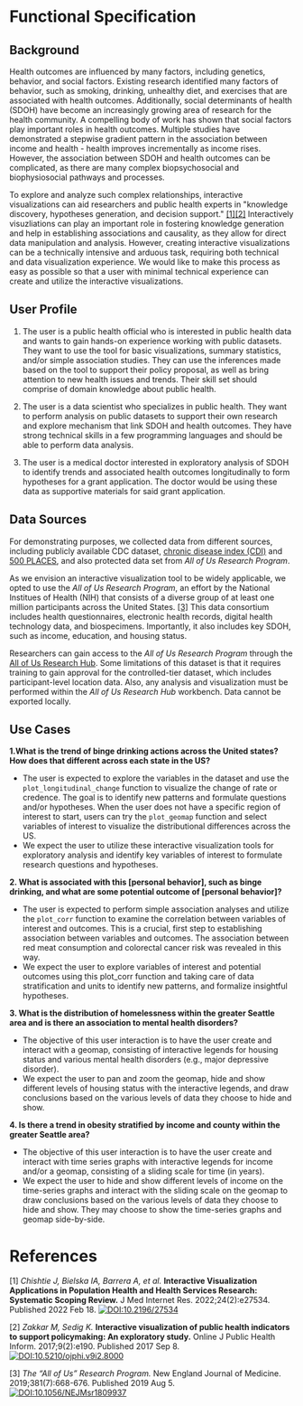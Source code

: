 # Functional Specification

## Background
Health outcomes are influenced by many factors, including genetics, behavior, and social factors. Existing research identified many factors of behavior, such as smoking, drinking, unhealthy diet, and exercises that are associated with health outcomes. Additionally, social determinants of health (SDOH) have become an increasingly growing area of research for the health community. A compelling body of work has shown that social factors play important roles in health outcomes. Multiple studies have demonstrated a stepwise gradient pattern in the association between income and health - health improves incrementally as income rises. However, the association between SDOH and health outcomes can be complicated, as there are many complex biopsychosocial and biophysiosocial pathways and processes.

To explore and analyze such complex relationships, interactive visualizations can aid researchers and public health experts in "knowledge discovery, hypotheses generation, and decision support." [[1]](#1)[[2]](#2) Interactively visuzliations can play an important role in fostering knowledge generation and help in establishing associations and causality, as they allow for direct data manipulation and analysis. However, creating interactive visualizations can be a technically intensive and arduous task, requiring both technical and data visualization experience. We would like to make this process as easy as possible so that a user with minimal technical experience can create and utilize the interactive visualizations.

## User Profile
1. The user is a public health official who is interested in public health data and wants to gain hands-on experience working with public datasets. They want to use the tool for  basic visualizations,  summary statistics, and/or simple association studies. They can use the inferences made based on the tool to support their policy proposal, as well as bring attention to new health issues and trends. Their skill set should comprise of domain knowledge about public health.

2. The user is a data scientist who specializes in public health. They want to perform analysis on public datasets to support their own research and explore mechanism that link SDOH and health outcomes. They have strong technical skills in a few programming languages and should be able to perform data analysis.

3. The user is a medical doctor interested in exploratory analysis of SDOH to identify trends and associated health outcomes longitudinally to form hypotheses for a grant application. The doctor would be using these data as supportive materials for said grant application.

## Data Sources
For demonstrating purposes, we collected data from different sources, including publicly available CDC dataset, [chronic disease index (CDI)](https://chronicdata.cdc.gov/Chronic-Disease-Indicators/U-S-Chronic-Disease-Indicators-CDI-/g4ie-h725/data) and [500 PLACES](https://www.cdc.gov/places/about/500-cities-2016-2019/index.html), and also protected data set from *All of Us Research Program*.

As we envision an interactive visualization tool to be widely applicable, we opted to use the *All of Us Research Program*, an effort by the National Institues of Health (NIH) that consists of a diverse group of at least one million participants across the United States. [[3]](#3) This data consortium includes health questionnaires, electronic health records, digital health technology data, and biospecimens. Importantly, it also includes key SDOH, such as income, education, and housing status.

Researchers can gain access to the *All of Us Research Program* through the [All of Us Research Hub](https://www.researchallofus.org/). Some limitations of this dataset is that it requires training to gain approval for the controlled-tier dataset, which includes participant-level location data. Also, any analysis and visualization must be performed within the *All of Us Research Hub* workbench. Data cannot be exported locally.

## Use Cases

**1.What is the trend of binge drinking actions across the United states? How does that different across each state in the US?**
- The user is expected to explore the variables in the dataset and use the `plot_longitudinal_change` function to visualize the change of rate or credence. The goal is to identify new patterns and formulate questions and/or hypotheses. When the user does not have a specific region of interest to start, users can try the `plot_geomap` function and select variables of interest to visualize the distributional differences across the US.
- We expect the user to utilize these interactive visualization tools for exploratory analysis and identify key variables of interest to formulate research questions and hypotheses.

**2. What is associated with this [personal behavior], such as binge drinking, and what are some potential outcome of [personal behavior]?**
- The user is expected to perform simple association analyses and utilize the `plot_corr` function to examine the correlation between variables of interest and outcomes. This is a crucial, first step to establishing association between variables and outcomes. The association between red meat consumption and colorectal cancer risk was revealed in this way.
- We expect the user to explore variables of interest and potential outcomes using this plot_corr function and taking care of data stratification and units to identify new patterns, and formalize insightful hypotheses.

**3. What is the distribution of homelessness within the greater Seattle area and is there an association to mental health disorders?**
- The objective of this user interaction is to have the user create and interact with a geomap, consisting of interactive legends for housing status and various mental health disorders (e.g., major depressive disorder).
- We expect the user to pan and zoom the geomap, hide and show different levels of housing status with the interactive legends, and draw conclusions based on the various levels of data they choose to hide and show.

**4. Is there a trend in obesity stratified by income and county within the greater Seattle area?**
- The objective of this user interaction is to have the user create and interact with time series graphs with interactive legends for income and/or a geomap, consisting of a sliding scale for time (in years).
- We expect the user to hide and show different levels of income on the time-series graphs and interact with the sliding scale on the geomap to draw conclusions based on the various levels of data they choose to hide and show. They may choose to show the time-series graphs and geomap side-by-side.

# References
<a id="1">[1]</a>
*Chishtie J, Bielska IA, Barrera A, et al.* **Interactive Visualization Applications in Population Health and Health Services Research: Systematic Scoping Review.** J Med Internet Res. 2022;24(2):e27534. Published 2022 Feb 18.
[![DOI:10.2196/27534](https://zenodo.org/badge/DOI/10.2196/27534.svg)](https://doi.org/10.2196/27534)

<a id="2">[2]</a>
*Zakkar M, Sedig K.* **Interactive visualization of public health indicators to support policymaking: An exploratory study.** Online J Public Health Inform. 2017;9(2):e190. Published 2017 Sep 8.
[![DOI:10.5210/ojphi.v9i2.8000](https://zenodo.org/badge/DOI/10.5210/ojphi.v9i2.8000.svg)](https://doi.org/10.5210/ojphi.v9i2.8000)

<a id="3">[3]</a>
*The “All of Us” Research Program.* New England Journal of Medicine. 2019;381(7):668-676. Published 2019 Aug 5.
[![DOI:10.1056/NEJMsr1809937](https://zenodo.org/badge/DOI/10.1056/NEJMsr1809937.svg)](https://doi.org/10.1056/NEJMsr1809937)
